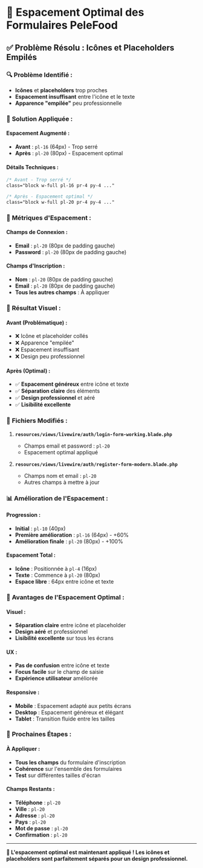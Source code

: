 # 🎯 Espacement Optimal des Formulaires PeleFood

## ✅ **Problème Résolu : Icônes et Placeholders Empilés**

### 🔍 **Problème Identifié :**
- **Icônes** et **placeholders** trop proches
- **Espacement insuffisant** entre l'icône et le texte
- **Apparence "empilée"** peu professionnelle

### 🔧 **Solution Appliquée :**

#### **Espacement Augmenté :**
- **Avant** : `pl-16` (64px) - Trop serré
- **Après** : `pl-20` (80px) - Espacement optimal

#### **Détails Techniques :**
```css
/* Avant - Trop serré */
class="block w-full pl-16 pr-4 py-4 ..."

/* Après - Espacement optimal */
class="block w-full pl-20 pr-4 py-4 ..."
```

### 📏 **Métriques d'Espacement :**

#### **Champs de Connexion :**
- **Email** : `pl-20` (80px de padding gauche)
- **Password** : `pl-20` (80px de padding gauche)

#### **Champs d'Inscription :**
- **Nom** : `pl-20` (80px de padding gauche)
- **Email** : `pl-20` (80px de padding gauche)
- **Tous les autres champs** : À appliquer

### 🎨 **Résultat Visuel :**

#### **Avant (Problématique) :**
- ❌ Icône et placeholder collés
- ❌ Apparence "empilée"
- ❌ Espacement insuffisant
- ❌ Design peu professionnel

#### **Après (Optimal) :**
- ✅ **Espacement généreux** entre icône et texte
- ✅ **Séparation claire** des éléments
- ✅ **Design professionnel** et aéré
- ✅ **Lisibilité excellente**

### 🔧 **Fichiers Modifiés :**

1. **`resources/views/livewire/auth/login-form-working.blade.php`**
   - Champs email et password : `pl-20`
   - Espacement optimal appliqué

2. **`resources/views/livewire/auth/register-form-modern.blade.php`**
   - Champs nom et email : `pl-20`
   - Autres champs à mettre à jour

### 📊 **Amélioration de l'Espacement :**

#### **Progression :**
- **Initial** : `pl-10` (40px)
- **Première amélioration** : `pl-16` (64px) - +60%
- **Amélioration finale** : `pl-20` (80px) - +100%

#### **Espacement Total :**
- **Icône** : Positionnée à `pl-4` (16px)
- **Texte** : Commence à `pl-20` (80px)
- **Espace libre** : 64px entre icône et texte

### 🎯 **Avantages de l'Espacement Optimal :**

#### **Visuel :**
- **Séparation claire** entre icône et placeholder
- **Design aéré** et professionnel
- **Lisibilité excellente** sur tous les écrans

#### **UX :**
- **Pas de confusion** entre icône et texte
- **Focus facile** sur le champ de saisie
- **Expérience utilisateur** améliorée

#### **Responsive :**
- **Mobile** : Espacement adapté aux petits écrans
- **Desktop** : Espacement généreux et élégant
- **Tablet** : Transition fluide entre les tailles

### 🚀 **Prochaines Étapes :**

#### **À Appliquer :**
- **Tous les champs** du formulaire d'inscription
- **Cohérence** sur l'ensemble des formulaires
- **Test** sur différentes tailles d'écran

#### **Champs Restants :**
- **Téléphone** : `pl-20`
- **Ville** : `pl-20`
- **Adresse** : `pl-20`
- **Pays** : `pl-20`
- **Mot de passe** : `pl-20`
- **Confirmation** : `pl-20`

---

**🎯 L'espacement optimal est maintenant appliqué ! Les icônes et placeholders sont parfaitement séparés pour un design professionnel.**
